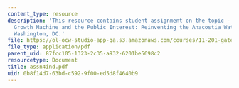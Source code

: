 ```yaml
---
content_type: resource
description: 'This resource contains student assignment on the topic - Case 3: The
  Growth Machine and the Public Interest: Reinventing the Anacostia Waterfront in
  Washington, DC.'
file: https://ol-ocw-studio-app-qa.s3.amazonaws.com/courses/11-201-gateway-planning-action-fall-2005/0b8f14d763bdc5929f00ed5d8f4640b9_assn4ind.pdf
file_type: application/pdf
parent_uid: 87fcc105-1323-2c35-a932-6201be5698c2
resourcetype: Document
title: assn4ind.pdf
uid: 0b8f14d7-63bd-c592-9f00-ed5d8f4640b9
---
```

